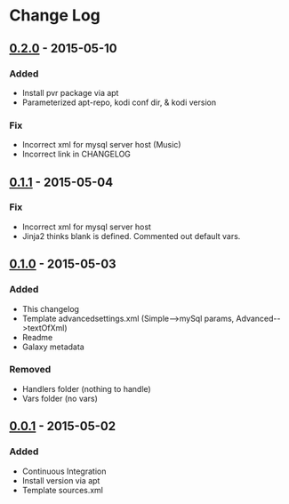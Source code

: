 # Change Log

## [0.2.0] - 2015-05-10
### Added
- Install pvr package via apt
- Parameterized apt-repo, kodi conf dir, & kodi version

### Fix
- Incorrect xml for mysql server host (Music)
- Incorrect link in CHANGELOG

## [0.1.1] - 2015-05-04
### Fix
- Incorrect xml for mysql server host
- Jinja2 thinks blank is defined. Commented out default vars.

## [0.1.0] - 2015-05-03
### Added
- This changelog
- Template advancedsettings.xml (Simple-->mySql params, Advanced-->textOfXml)
- Readme
- Galaxy metadata

### Removed
- Handlers folder (nothing to handle)
- Vars folder (no vars)

## [0.0.1] - 2015-05-02
### Added
- Continuous Integration
- Install version via apt
- Template sources.xml

[0.2.0]: https://github.com/cmprescott/ansible-role-kodi/compare/0.1.1...0.2.0
[0.1.1]: https://github.com/cmprescott/ansible-role-kodi/compare/0.1.0...0.1.1
[0.1.0]: https://github.com/cmprescott/ansible-role-kodi/compare/0.0.1...0.1.0
[0.0.1]: https://github.com/cmprescott/ansible-role-kodi/compare/7d3448fe...0.0.1